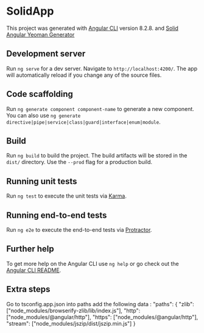 # SolidApp

This project was generated with [Angular CLI](https://github.com/angular/angular-cli) version 8.2.8. and [Solid Angular Yeoman Generator](https://github.com/inrupt/generator-solid-angular)

## Development server

Run `ng serve` for a dev server. Navigate to `http://localhost:4200/`. The app will automatically reload if you change any of the source files.

## Code scaffolding

Run `ng generate component component-name` to generate a new component. You can also use `ng generate directive|pipe|service|class|guard|interface|enum|module`.

## Build

Run `ng build` to build the project. The build artifacts will be stored in the `dist/` directory. Use the `--prod` flag for a production build.

## Running unit tests

Run `ng test` to execute the unit tests via [Karma](https://karma-runner.github.io).

## Running end-to-end tests

Run `ng e2e` to execute the end-to-end tests via [Protractor](http://www.protractortest.org/).

## Further help

To get more help on the Angular CLI use `ng help` or go check out the [Angular CLI README](https://github.com/angular/angular-cli/blob/master/README.md).

## Extra steps

Go to tsconfig.app.json into paths add the following data : "paths": {
      "zlib": ["node_modules/browserify-zlib/lib/index.js"],
      "http": ["node_modules/@angular/http"],
      "https": ["node_modules/@angular/http"],
      "stream": ["node_modules/jszip/dist/jszip.min.js"]
    }
